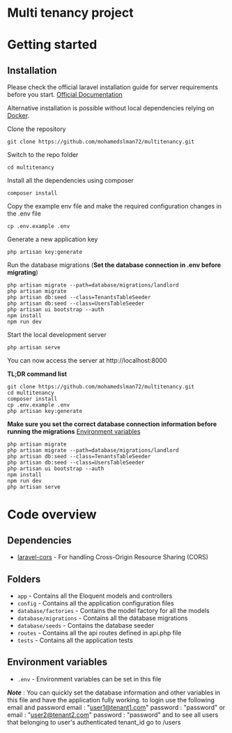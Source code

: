 # Multi tenancy project



# Getting started

## Installation

Please check the official laravel installation guide for server requirements before you start. [Official Documentation](https://laravel.com/docs/5.4/installation#installation)

Alternative installation is possible without local dependencies relying on [Docker](#docker). 

Clone the repository

    git clone https://github.com/mohamedslman72/multitenancy.git

Switch to the repo folder

    cd multitenancy

Install all the dependencies using composer

    composer install

Copy the example env file and make the required configuration changes in the .env file

    cp .env.example .env

Generate a new application key

    php artisan key:generate


Run the database migrations (**Set the database connection in .env before migrating**)
    
    
    php artisan migrate --path=database/migrations/landlord
    php artisan migrate
    php artisan db:seed --class=TenantsTableSeeder
    php artisan db:seed --class=UsersTableSeeder
    php artisan ui bootstrap --auth
    npm install
    npm run dev

Start the local development server

    php artisan serve

You can now access the server at http://localhost:8000

**TL;DR command list**

    git clone https://github.com/mohamedslman72/multitenancy.git
    cd multitenancy
    composer install
    cp .env.example .env
    php artisan key:generate

    
**Make sure you set the correct database connection information before running the migrations** [Environment variables](#environment-variables)

  
    php artisan migrate
    php artisan migrate --path=database/migrations/landlord
    php artisan db:seed --class=TenantsTableSeeder
    php artisan db:seed --class=UsersTableSeeder
    php artisan ui bootstrap --auth
    npm install
    npm run dev
    php artisan serve


    



# Code overview

## Dependencies

- [laravel-cors](https://github.com/barryvdh/laravel-cors) - For handling Cross-Origin Resource Sharing (CORS)

## Folders

- `app` - Contains all the Eloquent models and controllers 
- `config` - Contains all the application configuration files
- `database/factories` - Contains the model factory for all the models
- `database/migrations` - Contains all the database migrations
- `database/seeds` - Contains the database seeder
- `routes` - Contains all the api routes defined in api.php file
- `tests` - Contains all the application tests

## Environment variables

- `.env` - Environment variables can be set in this file

***Note*** : You can quickly set the database information and other variables in this file and have the application fully working.
to login use the following email and password
     email : "user1@tenant1.com"
     password : "password"
   or
    email : "user2@tenant2.com"
    password : "password"
and to see all users that belonging to user's authenticated tenant_id go to /users

